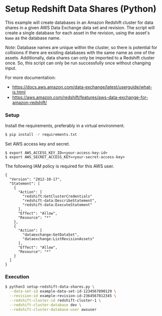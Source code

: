 # Setup Redshift Data Shares (Python)

This example will create databases in an Amazon Redshift cluster for data shares in a given AWS Data Exchange data set and revision. The script will create a single database for each asset in the revision, using the asset's `Name` as the database name.

*Note*: Database names are unique within the cluster, so there is potential for collisions if there are existing databases with the same name as one of the assets. Additionally, data shares can only be imported to a Redshift cluster once. So, this script can only be run successfully once without changing input.

For more documentation:
* https://docs.aws.amazon.com/data-exchange/latest/userguide/what-is.html
* https://aws.amazon.com/redshift/features/aws-data-exchange-for-amazon-redshift/

### Setup

Install the requirements, preferably in a virtual environment.

```bash
$ pip install -r requirements.txt
```

Set AWS access key and secret.

```
$ export AWS_ACCESS_KEY_ID=<your-access-key-id>
$ export AWS_SECRET_ACCESS_KEY=<your-secret-access-key>
```

The following IAM policy is required for this AWS user.

```
{
  "Version": "2012-10-17",
  "Statement": [
    {
      "Action": [
        "redshift:GetClusterCredentials"
        "redshift-data:DescribeStatement",
        "redshift-data:ExecuteStatement"
      ],
      "Effect": "Allow",
      "Resource": "*"
    },
    {
      "Action": [
        "dataexchange:GetDataSet",
        "dataexchange:ListRevisionAssets"
      ],
      "Effect": "Allow",
      "Resource": "*"
    }
  ]
}
```

### Execution

```bash
$ python3 setup-redshift-data-shares.py \
  --data-set-id example-data-set-id-1234567890129 \
  --revision-id example-revision-id-2364567812345 \
  --redshift-cluster-id redshift-cluster-1 \
  --redshift-cluster-database dev \
  --redshift-cluster-database-user awsuser
```
